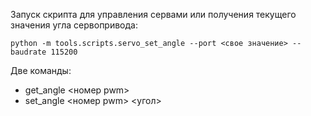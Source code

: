 Запуск скрипта для управления сервами или получения текущего значения угла сервопривода:

```
python -m tools.scripts.servo_set_angle --port <свое значение> --baudrate 115200
```

Две команды:
- get_angle <номер pwm>
- set_angle <номер pwm> <угол>